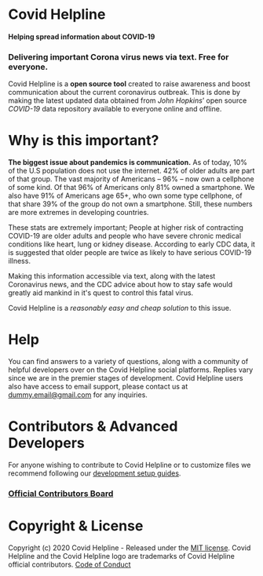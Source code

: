# Covid Helpline
#### Helping spread information about COVID-19


### Delivering important Corona virus news via text. Free for everyone.
Covid Helpline is a **open source tool** created to raise awareness and boost communication about the current coronavirus outbreak. This is done by making the latest updated data obtained from *John Hopkins*’ open source  *COVID-19* data repository available to everyone online and offline.

# Why is this important?
**The biggest issue about pandemics is communication.** As of today, 10% of the U.S population does not use the internet. 42% of older adults are part of that group. The vast majority of Americans – 96% – now own a cellphone of some kind. Of that 96% of Americans only 81% owned a smartphone. We also have 91% of Americans age 65+, who own some type cellphone, of that share 39% of the group do not own a smartphone. Still, these numbers are more extremes in developing countries.

These stats are extremely important; People at higher risk of contracting COVID-19 are older adults and people who have severe chronic medical conditions like heart, lung or kidney disease. According to early CDC data, it is suggested that older people are twice as likely to have serious COVID-19 illness.

Making this information accessible via text, along with the latest Coronavirus news, and the CDC advice about how to stay safe would greatly aid mankind in it's quest to control this fatal virus.

Covid Helpline is a *reasonably easy and cheap solution* to this issue.

# Help
You can find answers to a variety of questions, along with a community of helpful developers over on the Covid Helpline social platforms. Replies vary since we are in the premier stages of development. Covid Helpline users also have access to email support, please contact us at dummy.email@gmail.com for any inquiries.

# Contributors & Advanced Developers
For anyone wishing to contribute to Covid Helpline or to customize files we recommend following our [development setup guides](https://github.com/#).


### [Official Contributors Board](https://github.com/#)

# Copyright & License
Copyright (c) 2020 Covid Helpline - Released under the [MIT license](https://github.com/#). Covid Helpline and the Covid Helpline logo are trademarks of Covid Helpline official contributors. [Code of Conduct](https://github.com/#)
